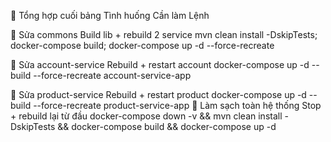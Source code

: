 🧠 Tổng hợp cuối bảng
Tình huống	Cần làm	Lệnh

🔧 Sửa commons	Build lib + rebuild 2 service	mvn clean install -DskipTests; docker-compose build; docker-compose up -d --force-recreate


🔧 Sửa account-service	Rebuild + restart account	docker-compose up -d --build --force-recreate account-service-app

🔧 Sửa product-service	Rebuild + restart product	docker-compose up -d --build --force-recreate product-service-app
🔁 Làm sạch toàn hệ thống	Stop + rebuild lại từ đầu	docker-compose down -v && mvn clean install -DskipTests && docker-compose build && docker-compose up -d